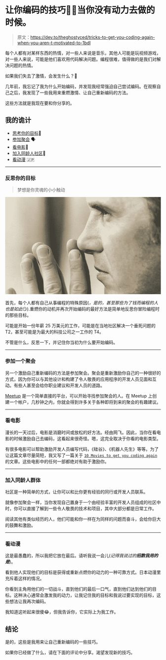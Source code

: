 # 让你编码的技巧👨‍💻当你没有动力去做的时候。

> 原文：<https://dev.to/theghostyced/tricks-to-get-you-coding-again-when-you-aren-t-motivated-to-1bdl>

每个人都有对某样东西的热情，对一些人来说是音乐，其他人可能是玩视频游戏，对一些人来说，可能是他们喜欢用代码解决问题。编程很难，值得做的是我们对解决问题的热情。

如果我们失去了激情，会发生什么？🤔

几年前，我忘记了我为什么开始编码，并发现我经常强迫自己尝试编码。在观察自己之后，我发现了一些我用来重燃激情、让自己重新编码的方法。

这些方法就是我现在要和你分享的。

## 我的诡计

*   [思考你的目标](#chapter-1)🏅
*   [参加聚会](#chapter-2) 🗣
*   [看电影](#chapter-3)🍿
*   [加入同龄人社区](#chapter-4)👥
*   [看动漫](#chapter-5) 🇯🇵

* * *

### 反思你的目标

> 梦想是你灵魂的小小触动

[![Man reflecting on his goals](img/4fc75eb0915a76985ddd2773431d46db.png)](https://res.cloudinary.com/practicaldev/image/fetch/s--HvUXMjwD--/c_limit%2Cf_auto%2Cfl_progressive%2Cq_auto%2Cw_880/https://mk0relationship4gjny.kinstacdn.com/wp-content/uploads/2014/01/reflection-time.jpg)

首先，每个人都有自己从事编程的特殊原因(*，是的，甚至那些为了钱而编程的人也是如此*😏).重燃你的动机并再次开始编码的最好方法是简单地反思你冒险编程时的那些目标。

可能是开始一份年薪 25 万美元的工作，可能是在当地社区解决一个垂死问题的 T2，甚至可能是为最大的科技公司之一工作的 T4。

不管是什么，反思一下，并记住你当初为什么要开始编码。

* * *

### 参加一个聚会

另一个激励自己重新编码的方法是参加聚会。聚会是重新激励你自己的一种很好的方式，因为你可以与其他设计和构建了令人敬畏的应用程序的开发人员见面和互动。有些人甚至会给你职业建议和开发人员的道路。

[Meetup](//meetup.com) 是一个简单直接的平台，可以开始寻找参加聚会的人。在 Meetup 上创建一个帐户，几秒钟之内，你就会得到许多关于各种即将到来的聚会的有趣建议。

* * *

### 看电影

漫长的一天过后，电影是消磨时间或放松的好方法。经由网飞。因此，当你在看电影的时候激励自己去编码，这看起来很奇怪。嗯，这完全取决于你看的电影类型。

有很多电影可以帮助激励开发人员编写代码，《硅谷》、《机器人先生》等等。为了让这篇文章尽量简短，我又写了一篇关于 [`10 Movies to get you coding again`](https://medium.com/the-andela-way/10-movies-to-get-you-coding-again-3d463b1bd9af) 的文章。这些电影中的任何一部都绝对有助于激励你。

* * *

### 加入同龄人群体

社区是一种简单的方式，让你可以和比你更有经验的同行或开发人员联系。

就像参加聚会一样，当你发现自己置身于一个由经验丰富的开发人员组成的社区中时，你可以直接了解到一些令人敬畏的技术和项目，其中大部分都是日常工作。

阅读其他有类似经历的人，他们可能和你一样在为同样的问题而奋斗，会给你巨大的鼓舞和激励。

* * *

### 看动漫

这是最愚蠢的，所以我把它放在最后。请听我说一会儿(*记得我说过的**招数我用的是***)。

看到他人实现他们的目标是获得或重新点燃你的动力的一种可靠方式。日本动漫里充斥着这样的情况。

你看到主角用他们的一切战斗，直到他们的最后一口气，直到他们达到他们的目标。这种决心通常会激发我的动力，让我记住我的目标和我说过要实现的目标，这些想法让我再次编码。

我知道这听起来很傻😂，但我告诉你，它实际上为我工作。

## 结论

是的，这些是我用来让自己重新编码的一些技巧。

如果你已经做了什么，请在下面的评论中分享。渴望发现新的技巧。